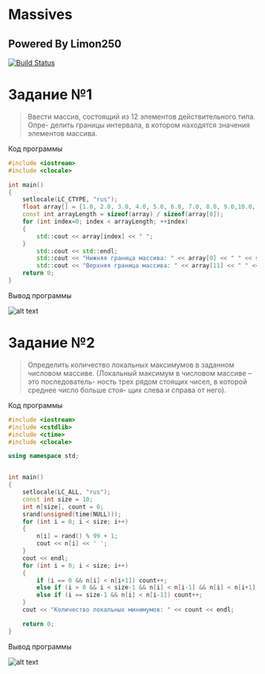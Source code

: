 # Massives

## Powered By Limon250

[![Build Status](https://travis-ci.org/joemccann/dillinger.svg?branch=master)](https://travis-ci.org/joemccann/dillinger)

# Задание №1

> Ввести массив, состоящий из 12 элементов действительного типа. Опре-
> делить границы интервала, в котором находятся значения элементов
> массива.

Код программы

```cpp
#include <iostream>
#include <clocale>

int main()
{
    setlocale(LC_CTYPE, "rus");
    float array[] = {1.0, 2.0, 3.0, 4.0, 5.0, 6.0, 7.0, 8.0, 9.0,10.0, 11.0, 12.0};
    const int arrayLength = sizeof(array) / sizeof(array[0]);
    for (int index=0; index < arrayLength; ++index)
    {
        std::cout << array[index] << " ";
    }
        std::cout << std::endl;
        std::cout << "Нижняя граница массива: " << array[0] << " " << std::endl;
        std::cout << "Верхняя граница массива: " << array[11] << " " << std::endl;
    return 0;
}

```
Вывод программы

![alt text](https://images2.imgbox.com/3f/7b/Ju3a6ay7_o.png)

# Задание №2

> Определить количество локальных максимумов в заданном числовом
> массиве. (Локальный максимум в числовом массиве – это последователь-
> ность трех рядом стоящих чисел, в которой среднее число больше стоя-
> щих слева и справа от него).


Код программы

```cpp
#include <iostream>
#include <cstdlib>
#include <ctime>
#include <clocale>

using namespace std;


int main()
{
    setlocale(LC_ALL, "rus");
    const int size = 10;
    int n[size], count = 0;
    srand(unsigned(time(NULL)));
    for (int i = 0; i < size; i++)
    {
        n[i] = rand() % 99 + 1;
        cout << n[i] << ' ';
    }
    cout << endl;
    for (int i = 0; i < size; i++)
    {
        if (i == 0 && n[i] < n[i+1]) count++;
        else if (i > 0 && i < size-1 && n[i] < n[i-1] && n[i] < n[i+1]) count++;
        else if (i == size-1 && n[i] < n[i-1]) count++;
    }
    cout << "Количество локальных минимумов: " << count << endl;

    return 0;
}

```

Вывод программы

![alt text](https://images2.imgbox.com/d2/1f/gC3oEwUV_o.png)
